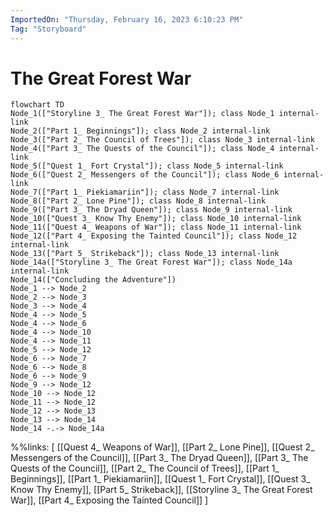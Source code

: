```yaml
---
ImportedOn: "Thursday, February 16, 2023 6:10:23 PM"
Tag: "Storyboard"
---
```

# The Great Forest War
```mermaid
flowchart TD
Node_1(["Storyline 3_ The Great Forest War"]); class Node_1 internal-link
Node_2(["Part 1_ Beginnings"]); class Node_2 internal-link
Node_3(["Part 2_ The Council of Trees"]); class Node_3 internal-link
Node_4(["Part 3_ The Quests of the Council"]); class Node_4 internal-link
Node_5(["Quest 1_ Fort Crystal"]); class Node_5 internal-link
Node_6(["Quest 2_ Messengers of the Council"]); class Node_6 internal-link
Node_7(["Part 1_ Piekiamariin"]); class Node_7 internal-link
Node_8(["Part 2_ Lone Pine"]); class Node_8 internal-link
Node_9(["Part 3_ The Dryad Queen"]); class Node_9 internal-link
Node_10(["Quest 3_ Know Thy Enemy"]); class Node_10 internal-link
Node_11(["Quest 4_ Weapons of War"]); class Node_11 internal-link
Node_12(["Part 4_ Exposing the Tainted Council"]); class Node_12 internal-link
Node_13(["Part 5_ Strikeback"]); class Node_13 internal-link
Node_14a(["Storyline 3_ The Great Forest War"]); class Node_14a internal-link
Node_14(["Concluding the Adventure"])
Node_1 --> Node_2
Node_2 --> Node_3
Node_3 --> Node_4
Node_4 --> Node_5
Node_4 --> Node_6
Node_4 --> Node_10
Node_4 --> Node_11
Node_5 --> Node_12
Node_6 --> Node_7
Node_6 --> Node_8
Node_6 --> Node_9
Node_9 --> Node_12
Node_10 --> Node_12
Node_11 --> Node_12
Node_12 --> Node_13
Node_13 --> Node_14
Node_14 -.-> Node_14a
```
%%links: [ [[Quest 4_ Weapons of War]], [[Part 2_ Lone Pine]], [[Quest 2_ Messengers of the Council]], [[Part 3_ The Dryad Queen]], [[Part 3_ The Quests of the Council]], [[Part 2_ The Council of Trees]], [[Part 1_ Beginnings]], [[Part 1_ Piekiamariin]], [[Quest 1_ Fort Crystal]], [[Quest 3_ Know Thy Enemy]], [[Part 5_ Strikeback]], [[Storyline 3_ The Great Forest War]], [[Part 4_ Exposing the Tainted Council]] ]
